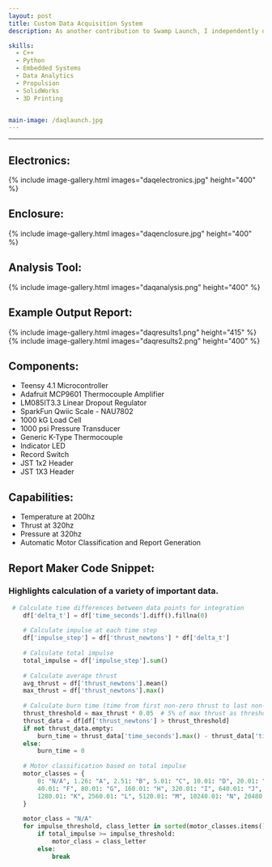 ```yaml
---
layout: post
title: Custom Data Acquisition System
description: As another contribution to Swamp Launch, I independently developed a custom data aquisition system (DAQ) for propulsion development. This DAQ is designed for use in testing and verifying prototype rocket motors and propellant formulation. The system records casing temperature, thrust, and combustion chamber pressure. This data is then immediately stored as a CSV to the on-board micro-SD card. Supplemental software was developed in Python for rapid report making and classification of rocket motors.

skills: 
  - C++
  - Python
  - Embedded Systems
  - Data Analytics
  - Propulsion
  - SolidWorks
  - 3D Printing


main-image: /daqlaunch.jpg
---
```


---


## Electronics:
{% include image-gallery.html images="daqelectronics.jpg" height="400" %}  

## Enclosure:
{% include image-gallery.html images="daqenclosure.jpg" height="400" %}  

## Analysis Tool:
{% include image-gallery.html images="daqanalysis.png" height="400" %}

## Example Output Report:
{% include image-gallery.html images="daqresults1.png" height="415" %}
{% include image-gallery.html images="daqresults2.png" height="400" %}

## Components:
- Teensy 4.1 Microcontroller
- Adafruit MCP9601 Thermocouple Amplifier
- LM085IT3.3 Linear Dropout Regulator
- SparkFun Qwiic Scale - NAU7802
- 1000 kG Load Cell
- 1000 psi Pressure Transducer
-	Generic K-Type Thermocouple
- Indicator LED
- Record Switch
- JST 1x2 Header
- JST 1X3 Header

## Capabilities:
- Temperature at 200hz
- Thrust at 320hz
- Pressure at 320hz
- Automatic Motor Classification and Report Generation



## Report Maker Code Snippet:
### Highlights calculation of a variety of important data.  
```Python
 # Calculate time differences between data points for integration
    df['delta_t'] = df['time_seconds'].diff().fillna(0)
    
    # Calculate impulse at each time step
    df['impulse_step'] = df['thrust_newtons'] * df['delta_t']
    
    # Calculate total impulse
    total_impulse = df['impulse_step'].sum()
    
    # Calculate average thrust
    avg_thrust = df['thrust_newtons'].mean()
    max_thrust = df['thrust_newtons'].max()
    
    # Calculate burn time (time from first non-zero thrust to last non-zero thrust)
    thrust_threshold = max_thrust * 0.05  # 5% of max thrust as threshold
    thrust_data = df[df['thrust_newtons'] > thrust_threshold]
    if not thrust_data.empty:
        burn_time = thrust_data['time_seconds'].max() - thrust_data['time_seconds'].min()
    else:
        burn_time = 0
    
    # Motor classification based on total impulse
    motor_classes = {
        0: "N/A", 1.26: "A", 2.51: "B", 5.01: "C", 10.01: "D", 20.01: "E",
        40.01: "F", 80.01: "G", 160.01: "H", 320.01: "I", 640.01: "J",
        1280.01: "K", 2560.01: "L", 5120.01: "M", 10240.01: "N", 20480.01: "O"
    }
    
    motor_class = "N/A"
    for impulse_threshold, class_letter in sorted(motor_classes.items()):
        if total_impulse >= impulse_threshold:
            motor_class = class_letter
        else:
            break
```
